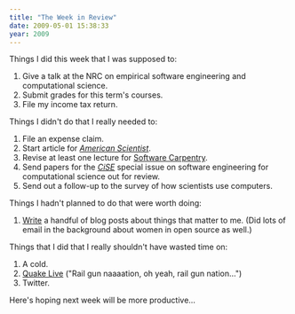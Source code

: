 ```yaml
---
title: "The Week in Review"
date: 2009-05-01 15:38:33
year: 2009
---
```

Things I did this week that I was supposed to:
<ol>
  <li>Give a talk at the NRC on empirical software engineering and computational science.</li>
  <li>Submit grades for this term's courses.</li>
  <li>File my income tax return.</li>
</ol>
Things I didn't do that I really needed to:
<ol>
  <li>File an expense claim.</li>
  <li>Start article for <a href="http://www.amsci.org"><em>American Scientist</em></a>.</li>
  <li>Revise at least one lecture for <a href="http://www.software-carpentry.org">Software Carpentry</a>.</li>
  <li>Send papers for the <a href="http://cise.aip.org/"><em>CiSE</em></a> special issue on software engineering for computational science out for review.</li>
  <li>Send out a follow-up to the survey of how scientists use computers.</li>
</ol>
Things I hadn't planned to do that were worth doing:
<ol>
  <li><a href="http://softwarecarpentry.wordpress.com/2009/04/27/firming-up-course-goals/">Write</a> a handful of blog posts about things that matter to me.  (Did lots of email in the background about women in open source as well.)</li>
</ol>
Things that I did that I really shouldn't have wasted time on:
<ol>
  <li>A cold.</li>
  <li><a href="http://www.quakelive.com">Quake Live</a> ("Rail gun naaaation, oh yeah, rail gun nation…")</li>
  <li>Twitter.</li>
</ol>
Here's hoping next week will be more productive…
